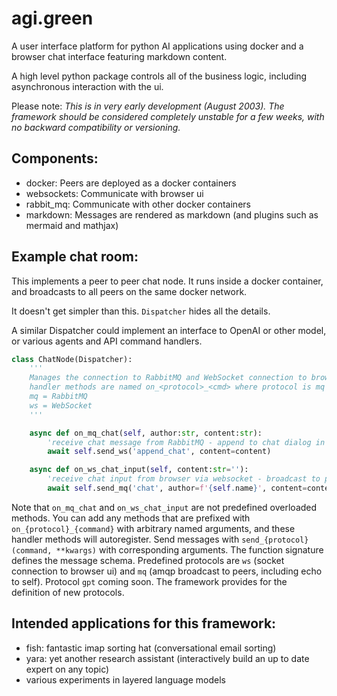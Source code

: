 # agi.green
A user interface platform for python AI applications using docker and a browser chat interface featuring markdown content. 

A high level python package controls all of the business logic, including asynchronous interaction with the ui.

Please note: *This is in very early development (August 2003). The framework should be considered completely unstable for a few weeks, with no backward compatibility or versioning.*

## Components:

- docker: Peers are deployed as a docker containers
- websockets: Communicate with browser ui
- rabbit_mq: Communicate with other docker containers
- markdown: Messages are rendered as markdown (and plugins such as mermaid and mathjax)

## Example chat room:

This implements a peer to peer chat node. It runs inside a docker container, and broadcasts to all peers on the same docker network.

It doesn't get simpler than this. `Dispatcher` hides all the details.

A similar Dispatcher could implement an interface to OpenAI or other model, or various agents and API command handlers.

``` python
class ChatNode(Dispatcher):
    '''
    Manages the connection to RabbitMQ and WebSocket connection to browser.
    handler methods are named on_<protocol>_<cmd> where protocol is mq or ws
    mq = RabbitMQ
    ws = WebSocket
    '''

    async def on_mq_chat(self, author:str, content:str):
        'receive chat message from RabbitMQ - append to chat dialog in browser ui'
        await self.send_ws('append_chat', content=content)

    async def on_ws_chat_input(self, content:str=''):
        'receive chat input from browser via websocket - broadcast to peers (including self)'
        await self.send_mq('chat', author=f'{self.name}', content=content)
```

Note that `on_mq_chat` and `on_ws_chat_input` are not predefined overloaded methods. You can add any methods that are prefixed with `on_{protocol}_{command}` with arbitrary named arguments, and these handler methods will autoregister. Send messages with `send_{protocol}(command, **kwargs)` with corresponding arguments. The function signature defines the message schema. Predefined protocols are `ws` (socket connection to browser ui) and `mq` (amqp broadcast to peers, including echo to self). Protocol `gpt` coming soon. The framework provides for the definition of new protocols.

## Intended applications for this framework:

- fish: fantastic imap sorting hat (conversational email sorting)
- yara: yet another research assistant (interactively build an up to date expert on any topic)
- various experiments in layered language models
  
